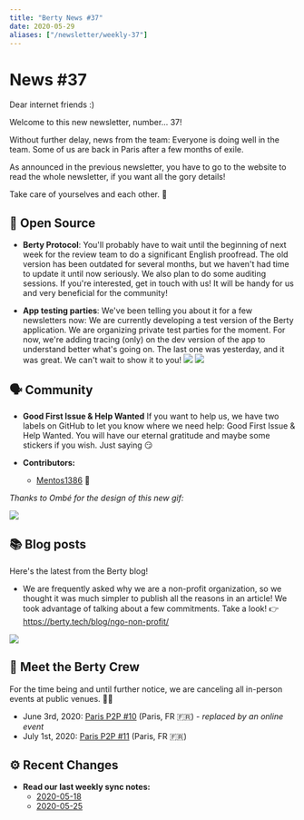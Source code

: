 ```yaml
---
title: "Berty News #37"
date: 2020-05-29
aliases: ["/newsletter/weekly-37"]
---
```


# News #37

Dear internet friends :) 

Welcome to this new newsletter, number... 37! 

Without further delay, news from the team: Everyone is doing well in the team. Some of us are back in Paris after a few months of exile. 

As announced in the previous newsletter, you have to go to the website to read the whole newsletter, if you want all the gory details! 

Take care of yourselves and each other. 🧡



## 🚀 Open Source

* **Berty Protocol**: You'll probably have to wait until the beginning of next week for the review team to do a significant English proofread. 
The old version has been outdated for several months, but we haven't had time to update it until now seriously. 
We also plan to do some auditing sessions. If you're interested, get in touch with us! It will be handy for us and very beneficial for the community!


* **App testing parties**: We've been telling you about it for a few newsletters now: We are currently developing a test version of the Berty application. We are organizing private test parties for the moment. For now, we're adding tracing (only) on the dev version of the app to understand better what's going on. The last one was yesterday, and it was great. We can't wait to show it to you! 
![](https://i.imgur.com/NBtOazd.png)
![](https://i.imgur.com/NcQjaCk.png)



## 🗣️ Community


* **Good First Issue & Help Wanted** If you want to help us, we have two labels on GitHub to let you know where we need help: Good First Issue & Help Wanted. You will have our eternal gratitude and maybe some stickers if you wish. Just saying 😏

* **Contributors:**
    * [Mentos1386](https://github.com/berty/go-orbit-db/pull/36) 🙏

_Thanks to Ombé for the design of this new gif:_

![](https://assets.berty.tech/files/contribute-contribute_v2--1_Contribute-berty-version-spatiale.gif)


## 📚 Blog posts

Here's the latest from the Berty blog!

* We are frequently asked why we are a non-profit organization, so we thought it was much simpler to publish all the reasons in an article! We took advantage of talking about a few commitments. Take a look! 
👉 https://berty.tech/blog/ngo-non-profit/

![](https://i.imgur.com/dCa21Qn.jpg)




## 🎉 Meet the Berty Crew

For the time being and until further notice, we are canceling all in-person events at public venues. 🚧🚧

* June 3rd, 2020: [Paris P2P #10](https://p2p.paris/en/event/monthly-10/) (Paris, FR 🇫🇷) - _replaced by an online event_
* July 1st, 2020: [Paris P2P #11](https://p2p.paris/en/event/monthly-11/) (Paris, FR 🇫🇷) 


## ⚙️ Recent Changes



* **Read our last weekly sync notes:**
    * [2020-05-18](https://github.com/berty/community/blob/master/meeting-notes/2020/Q2/2020-05-18--staff-team-weekly-sync.md)
    * [2020-05-25](https://github.com/berty/community/blob/master/meeting-notes/2020/Q2/2020-05-25--staff-team-weekly-sync.md)

